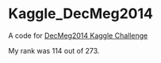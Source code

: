 Kaggle_DecMeg2014
=================

A code for [DecMeg2014 Kaggle Challenge](http://www.kaggle.com/c/decoding-the-human-brain)

My rank was 114 out of 273.
